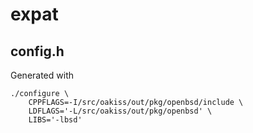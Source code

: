 # expat

## config.h
Generated with

	./configure \
		CPPFLAGS=-I/src/oakiss/out/pkg/openbsd/include \
		LDFLAGS='-L/src/oakiss/out/pkg/openbsd' \
		LIBS='-lbsd'
